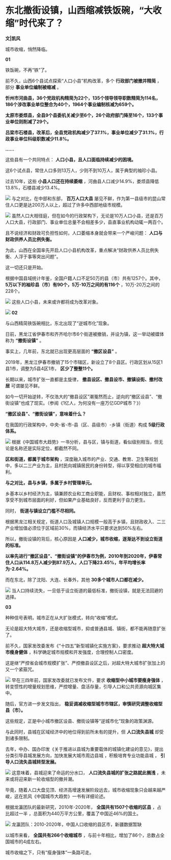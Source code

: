# 东北撤街设镇，山西缩减铁饭碗，“大收缩”时代来了？

**文|凯风**

城市收缩，悄然降临。

**01**

铁饭碗，不再“铁”了。

前不久，山西6个县试点探索“人口小县”机构改革，多个 **行政部门被撤并精简** ，部分 **事业单位编制被缩减** 。

**忻州市河曲县，36个党政机构精简为22个，135个领导领导职数精简为114名，186个涉改事业单位整合为40个，1964个事业编制核减为659个。**

**太原市娄烦县，全县9个县委机关减少至6个，26个政府部门降至16个，133个事业单位则削减了29个。**

**吕梁市石楼县，改革后，全县党政机构减少了37.1%，事业单位减少了31.1%，行政事业单位科级职数减少11.8%。**

**……**

这些县有一个共同特点： **人口小县，且人口面临持续减少的困境。**

这6个试点县，常住人口多则13万人，少则不到10万人，属于典型的袖珍小县。

过去10年，这些 **小县人口还在持续萎缩** ，河曲县人口减少14.9%，娄烦县降低13.8%，石楼县减少13.4%。

![](https://inews.gtimg.com/news_bt/OB7fiLPBG3sBGW4vAF51agaJW07iQYTUjk3rg3GobisvgAA/1000)
与之对比，在中部和东部， **百万人口大县** 屡见不鲜，作为第一县级市的昆山常住人口更是达200万人以上，超过了许多中西部地级市规模。

![](https://inews.gtimg.com/news_bt/OYeWtr0Fk84Ib3DmbCGR1IHmSMSAA9CxErQCMih1k9rwAAA/1000)
虽然人口大相径庭，但在如今的行政架构下，无论是10万人口小县，还是百万人口大县，行政部门、事业单位总量不会相差多少，县直事业机构动辄一两百个。

且不说经济和财政可负担性如何，人口萎缩本身就会带来一个严峻问题： **人口与财政供养人员比例失衡。**

为此，山西在全国率先开启人口小县机构改革，重点解决“财政供养人员比例失衡、人浮于事等突出问题”。

这一切还只是开始。

根据中国县域统计年鉴，全国户籍人口不足50万的县（市）共有1257个。其中， **5万以下的袖珍县（市）有90个，5万-10万之间的有116个**
，10万-20万之间的228个。

![](https://inews.gtimg.com/news_bt/OacW34tmHou5rEi2AGkyOLCQLupOoP9hzwh3WiuakGQeYAA/1000)
这些人口小县，未来或许都将成为改革对象。

![](https://inews.gtimg.com/newsapp_bt/0/12432410460/1000)
**02**

与山西精简铁饭碗相比，东北出现了“逆城市化”现象。

日前，黑龙江省伊春市和齐齐哈尔市6个街道被撤销，并设为镇，这一举动被媒体称为 **“撤街设镇”** 。

事实上，几年前，东北就已出现更高层面的 **“撤区设县”** 。

2019年，黑龙江伊春市撤销了15个市辖区，新设立了8个县区。行政区划从15区1县1市，调整为5县4区1市， **区少了整整11个。**

长期以来，城市扩张一直都是主旋律， **撤县设区、撤县设市、撤镇设街、撤村改居** 可谓屡见不鲜。

如今一切开始逆转，不仅浩大的“撤县设区”潮戛然而止，逆向的“撤区设县”、“撤街设镇”也成了现实。（参阅《1亿人，为何没有一座万亿GDP城市？》）

**“撤区设县”、“撤街设镇”，意味着什么？**

在我国的行政架构中，中央-省-市-县（区、县级市）-乡镇（街道）构成 **5级行政体系。**

![](https://inews.gtimg.com/news_bt/OKNuwFBkdhzw9qEqS6Qq7NRGFy9qsUF1M6Ht_k1JZqgW8AA/1000)
根据《中国城市大趋势》一书分析，县与区，镇与街道，看似级别相当，但无论是名称还是实际定位，都截然不同。

**区和街道，都属于城市架构** ，深度融入城市的产业、交通、教育、卫生等规划中，多以二三产业为主，且村民向城镇居民的身份转型，得以享受相应的城市福利。

**与之对比，县与乡镇，多属于乡村管理单元。**

乡基本以乡村经济为主，镇兼顾农业和工商业职能，且财权、事权相对独立，虽然享受不到城市层面的利好，但如果产业基础良好，反而更利于自力更生。

同时， **街道与镇设立门槛不尽相同。**

根据黑龙江相关规定，街道人口及城镇人口规模一般高于乡镇，且财政收入、二三产业增加值必须位于区域前30%，而镇经济水平只要求达到50%左右。

所以，撤街设镇的背后，核心原因是 **人口减少，城市收缩，逐渐达不到设立街道的标准。**

**以率先进行“撤区设县”、“撤街设镇”的伊春市为例，2010年到2020年，伊春常住人口从114.8万人减少到87.9万人，人口下降23.45%，年平均增长率为-2.64%。**

而在东北，除了沈阳、大连、长春外，其他 **30多个城市人口都在减少。**

![](https://inews.gtimg.com/news_bt/OP7RmnOFIIXzber9bjOPy6LtOiyM0DuaeQybMfuQYAURgAA/1000)
当人口持续流失，一旦低于设立街道的最低标准，撤街设镇，就是无法回避的选择。

**03**

种种信号表明，城市正在从大扩张模式，转向“收缩”模式。

无论是超大特大城市，还是收缩型城市，抑或普通县城、镇街，都不能再随意扩张了。

前不久，国家发改委发布《“十四五”新型城镇化实施方案》，要求推动 **超大特大城市瘦身健体** ，科学确定城市规模和开发强度，合理控制人口密度。

这是继“严控省会城市规模扩张”、严控撤县设区之后，对超大特大城市扩张加上的又一个紧箍咒。

![](https://inews.gtimg.com/news_bt/OiQ1Bb6QyQemB7wCMAkpVIjIwKpAlgN9gRupqKrwFtS6IAA/1000)
早在三四年前，国家发改委就已发布文件，要求 **收缩型中小城市要瘦身强体** ，转变惯性的增量规划思维，严控增量、盘活存量，引导人口和公共资源向城区集中。

随后，官方进一步发文指出， **稳妥调减收缩型城市市辖区，审慎研究调整收缩型县（市）。**

这些规定，正是中小城市撤区设县、撤街设镇等“逆城市化”现象的政策渊源。

与此同时，县城在区域经济中的地位得到前所未有的提升，但 **人口流失县城** 却受到诸多限制。

去年，中办、国办印发《关于推进以县城为重要载体的城镇化建设的意见》，提出分类引导县城发展方向，加快发展大城市周边县城 ，积极培育专业功能县城 ，
**引导人口流失县城转型发展。**

![](https://inews.gtimg.com/news_bt/OeolxcSmsfazqu8jYxKGVAnWcKYuyVUPdjbKl7Oyq9IOYAA/1000)
这意味着，县城迎来了命运的分水口， **人口流失县城的扩张之路就此搁浅** ，未来或将迎来新一轮收缩型的撤并潮。

毕竟，随着人口大盘见顶、经济高增速发展阶段远去，城市收缩现象只会越来越严峻，这在凯风《中国城市大趋势》一书有详细论述。

根据龙瀛团队的最新研究，2010年-2020年， **全国共有1507个收缩的区县** ，占比超过一半
，总面积为440万平方公里，覆盖了中国近46%的国土。

![](https://inews.gtimg.com/news_bt/Ona_H95IG0fdCnZ-DTFJYGYvjbvbE1F6DsKd0v27RLXrcAA/1000)
龙瀛团队：2010-2020年，中国人口收缩的县区市，新疆数据暂缺

以城市来看， **全国共有266个收缩城市** ，与前十年相比，增加了86个，总数占全国城市的4成左右。

城市收缩之下，只有“瘦身强体”一条路可走。

